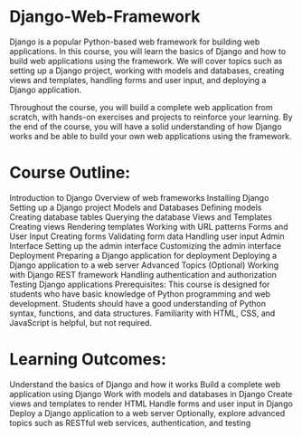 # Django-Web-Framework

Django is a popular Python-based web framework for building web applications. In this course, you will learn the basics of Django and how to build web applications using the framework. We will cover topics such as setting up a Django project, working with models and databases, creating views and templates, handling forms and user input, and deploying a Django application.

Throughout the course, you will build a complete web application from scratch, with hands-on exercises and projects to reinforce your learning. By the end of the course, you will have a solid understanding of how Django works and be able to build your own web applications using the framework.

# Course Outline:
Introduction to Django
Overview of web frameworks
Installing Django
Setting up a Django project
Models and Databases
Defining models
Creating database tables
Querying the database
Views and Templates
Creating views
Rendering templates
Working with URL patterns
Forms and User Input
Creating forms
Validating form data
Handling user input
Admin Interface
Setting up the admin interface
Customizing the admin interface
Deployment
Preparing a Django application for deployment
Deploying a Django application to a web server
Advanced Topics (Optional)
Working with Django REST framework
Handling authentication and authorization
Testing Django applications
Prerequisites:
This course is designed for students who have basic knowledge of Python programming and web development. Students should have a good understanding of Python syntax, functions, and data structures. Familiarity with HTML, CSS, and JavaScript is helpful, but not required.

# Learning Outcomes:
Understand the basics of Django and how it works
Build a complete web application using Django
Work with models and databases in Django
Create views and templates to render HTML
Handle forms and user input in Django
Deploy a Django application to a web server
Optionally, explore advanced topics such as RESTful web services, authentication, and testing
